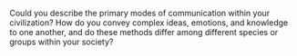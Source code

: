 Could you describe the primary modes of communication within your civilization? How do you convey complex ideas, emotions, and knowledge to one another, and do these methods differ among different species or groups within your society?